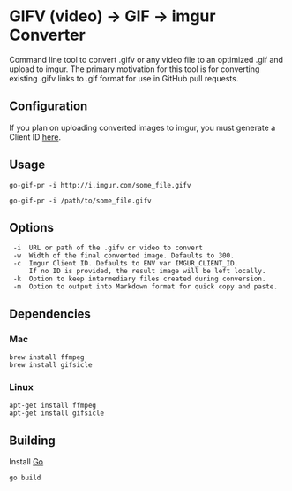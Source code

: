 # GIFV (video) -> GIF -> imgur Converter
Command line tool to convert .gifv or any video file to an optimized .gif and upload to imgur. The primary motivation for this tool is for converting existing .gifv links to .gif format for use in GitHub pull requests.

## Configuration
If you plan on uploading converted images to imgur, you must generate a Client ID [here](https://api.imgur.com/oauth2/addclient).

## Usage
```
go-gif-pr -i http://i.imgur.com/some_file.gifv
```

```
go-gif-pr -i /path/to/some_file.gifv
```

## Options
```
 -i  URL or path of the .gifv or video to convert
 -w  Width of the final converted image. Defaults to 300.
 -c  Imgur Client ID. Defaults to ENV var IMGUR_CLIENT_ID.
     If no ID is provided, the result image will be left locally.
 -k  Option to keep intermediary files created during conversion.
 -m  Option to output into Markdown format for quick copy and paste.
```

## Dependencies
### Mac
```
brew install ffmpeg
brew install gifsicle
```

### Linux
```
apt-get install ffmpeg
apt-get install gifsicle
```

## Building
Install [Go](https://golang.org/dl/)
```
go build
```